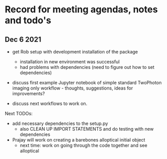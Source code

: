 # Record for meeting agendas, notes and todo's 

## Dec 6 2021
- get Rob setup with development installation of the package
  - installation in new environment was successful
  - had problems with dependencies (need to figure out how to set dependencies)


- discuss first example Jupyter notebook of simple standard TwoPhoton imaging only workflow - thoughts, suggestions, ideas for improvements?
- discuss next workflows to work on.


Next TODOs:
  - add necessary dependencies to the setup.py 
    - also CLEAN UP IMPORT STATEMENTS and do testing with new dependencies
  - Prajay will work on creating a barebones alloptical initial object
    - next time: work on going through the code together and see alloptical  
